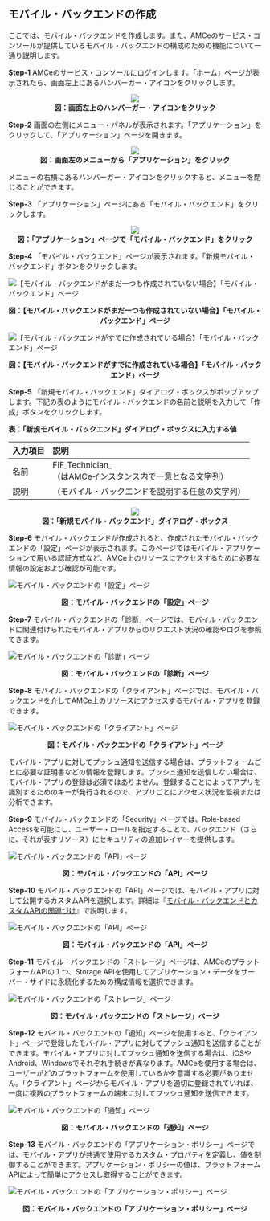 ## モバイル・バックエンドの作成

ここでは、モバイル・バックエンドを作成します。また、AMCeのサービス・コンソールが提供しているモバイル・バックエンドの構成のための機能について一通り説明します。

**Step-1** AMCeのサービス・コンソールにログインします。「ホーム」ページが表示されたら、画面左上にあるハンバーガー・アイコンをクリックします。

<div style="text-align: center;">
<img src="images/2.1.png"><br>
<strong>図：画面左上のハンバーガー・アイコンをクリック</strong>
</div>

**Step-2** 画面の左側にメニュー・パネルが表示されます。「アプリケーション」をクリックして、「アプリケーション」ページを開きます。

<div style="text-align: center;">
<img src="images/2.2.png"><br>
<strong>図：画面左のメニューから「アプリケーション」をクリック</strong>
</div>

メニューの右横にあるハンバーガー・アイコンをクリックすると、メニューを閉じることができます。

**Step-3** 「アプリケーション」ページにある「モバイル・バックエンド」をクリックします。

<div style="text-align: center;">
<img src="images/2.3.png"><br>
<strong>図：「アプリケーション」ページで「モバイル・バックエンド」をクリック</strong>
</div>

**Step-4** 「モバイル・バックエンド」ページが表示されます。「新規モバイル・バックエンド」ボタンをクリックします。

![【モバイル・バックエンドがまだ一つも作成されていない場合】「モバイル・バックエンド」ページ](images/2.4.png)

<div style="text-align: center;">
<strong>図：【モバイル・バックエンドがまだ一つも作成されていない場合】「モバイル・バックエンド」ページ</strong>
</div>

![【モバイル・バックエンドがすでに作成されている場合】「モバイル・バックエンド」ページ](images/2.5.png)

<div style="text-align: center;">
<strong>図：【モバイル・バックエンドがすでに作成されている場合】「モバイル・バックエンド」ページ</strong>
</div>

**Step-5** 「新規モバイル・バックエンド」ダイアログ・ボックスがポップアップします。下記の表のようにモバイル・バックエンドの名前と説明を入力して「作成」ボタンをクリックします。

**表：「新規モバイル・バックエンド」ダイアログ・ボックスに入力する値**

| 入力項目 | 説明                                                         |
| :------- | :----------------------------------------------------------- |
| 名前     | FIF_Technician_<xx><br />（<xx>はAMCeインスタンス内で一意となる文字列） |
| 説明     | （モバイル・バックエンドを説明する任意の文字列）             |

<div style="text-align: center;">
<img src="images/2.6.png"><br>
<strong>図：「新規モバイル・バックエンド」ダイアログ・ボックス</strong>
</div>

**Step-6** モバイル・バックエンドが作成されると、作成されたモバイル・バックエンドの「設定」ページが表示されます。このページではモバイル・アプリケーションで用いる認証方式など、AMCe上のリソースにアクセスするために必要な情報の設定および確認が可能です。

![モバイル・バックエンドの「設定」ページ](images/2.7.png)

<div style="text-align: center;">
<strong>図：モバイル・バックエンドの「設定」ページ</strong>
</div>

**Step-7** モバイル・バックエンドの「診断」ページでは、モバイル・バックエンドに関連付けられたモバイル・アプリからのリクエスト状況の確認やログを参照できます。

![モバイル・バックエンドの「診断」ページ](images/2.8.png)

<div style="text-align: center;">
<strong>図：モバイル・バックエンドの「診断」ページ</strong>
</div>

**Step-8** モバイル・バックエンドの「クライアント」ページでは、モバイル・バックエンドを介してAMCe上のリソースにアクセスするモバイル・アプリを登録できます。

![モバイル・バックエンドの「クライアント」ページ](images/2.9.png)

<div style="text-align: center;">
<strong>図：モバイル・バックエンドの「クライアント」ページ</strong>
</div>

モバイル・アプリに対してプッシュ通知を送信する場合は、プラットフォームごとに必要な証明書などの情報を登録します。プッシュ通知を送信しない場合は、モバイル・アプリの登録は必須ではありません。登録することによってアプリを識別するためのキーが発行されるので、アプリごとにアクセス状況を監視または分析できます。

**Step-9** モバイル・バックエンドの「Security」ページでは、Role-based Accessを可能にし、ユーザー・ロールを指定することで、バックエンド（さらに、それが表すリソース）にセキュリティの追加レイヤーを提供します。

![モバイル・バックエンドの「API」ページ](images/2.10.png)

<div style="text-align: center;">
<strong>図：モバイル・バックエンドの「API」ページ</strong>
</div>

**Step-10** モバイル・バックエンドの「API」ページでは、モバイル・アプリに対して公開するカスタムAPIを選択します。詳細は『[モバイル・バックエンドとカスタムAPIの関連づけ](2.backend-3.md)』で説明します。

![モバイル・バックエンドの「API」ページ](images/2.10.1.png)

<div style="text-align: center;">
<strong>図：モバイル・バックエンドの「API」ページ</strong>
</div>

**Step-11** モバイル・バックエンドの「ストレージ」ページは、AMCeのプラットフォームAPIの１つ、Storage APIを使用してアプリケーション・データをサーバー・サイドに永続化するための構成情報を選択できます。

![モバイル・バックエンドの「ストレージ」ページ](images/2.11.png)

<div style="text-align: center;">
<strong>図：モバイル・バックエンドの「ストレージ」ページ</strong>
</div>

**Step-12** モバイル・バックエンドの「通知」ページを使用すると、「クライアント」ページで登録したモバイル・アプリに対してプッシュ通知を送信することができます。モバイル・アプリに対してプッシュ通知を送信する場合は、iOSやAndroid、Windowsでそれぞれ手続きが異なります。AMCeを使用する場合は、ユーザーがどのプラットフォームを使用しているかを意識する必要がありません。「クライアント」ページからモバイル・アプリを適切に登録されていれば、一度に複数のプラットフォームの端末に対してプッシュ通知を送信できます。

![モバイル・バックエンドの「通知」ページ](images/2.12.png)

<div style="text-align: center;">
<strong>図：モバイル・バックエンドの「通知」ページ</strong>
</div>

**Step-13** モバイル・バックエンドの「アプリケーション・ポリシー」ページでは、モバイル・アプリが共通で使用するカスタム・プロパティを定義し、値を制御することができます。アプリケーション・ポリシーの値は、プラットフォームAPIによって簡単にアクセスし取得することができます。

![モバイル・バックエンドの「アプリケーション・ポリシー」ページ](images/2.14.png)

<div style="text-align: center;">
<strong>図：モバイル・バックエンドの「アプリケーション・ポリシー」ページ</strong>
</div>
